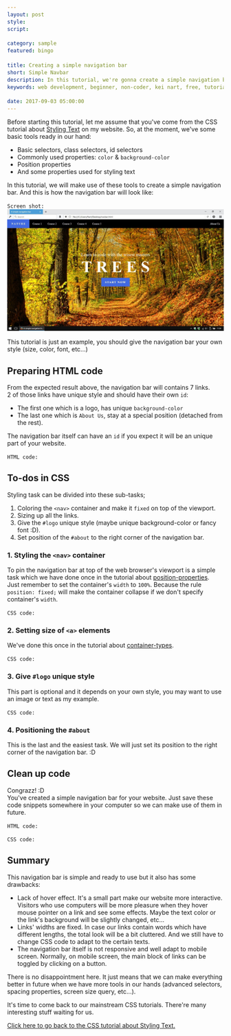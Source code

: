 ```yaml
---
layout: post
style:
script:

category: sample
featured: bingo

title: Creating a simple navigation bar
short: Simple Navbar
description: In this tutorial, we're gonna create a simple navigation bar using HTML and CSS. <br>This tutorial is a part of the 8th CSS tutorial in this website. <br>Please, be sure of handling basic stuff. :D
keywords: web development, beginner, non-coder, kei nart, free, tutorial, coding, programming, code nart, simple, sample, navigation, bar, nav, navbar, html, css

date: 2017-09-03 05:00:00
---
```


Before starting this tutorial, let me assume that you've come from the CSS
tutorial about
[Styling Text](https://codenart.github.io/css/2017/08/24/css-8-styling-text.html "ext")
on my website. So, at the moment, we've some basic tools ready in our hand:

- Basic selectors, class selectors, id selectors
- Commonly used properties: `color` & `background-color`
- Position properties
- And some properties used for styling text

In this tutorial, we will make use of these tools to create a simple navigation
bar. And this is how the navigation bar will look like:

`Screen shot:`
![navigation bar](/images/sample/1/nature.jpg)

This tutorial is just an example, you should give the navigation bar your own
style (size, color, font, etc...)

## Preparing HTML code

From the expected result above, the navigation bar will contains 7 links.  
2 of those links have unique style and should have their own `id`:  

- The first one which is a logo, has unique `background-color`
- The last one which is `About Us`, stay at a special position (detached from
the rest).

The navigation bar itself can have an `id` if you expect it will be an unique
part of your website.

`HTML code:`
<script src="https://gist.github.com/codenart/4d742c66fae65b1b0ac0234b2b7ec023.js">
</script>

## To-dos in CSS

Styling task can be divided into these sub-tasks;

1. Coloring the `<nav>` container and make it `fixed` on top of the viewport.
2. Sizing up all the links.
3. Give the `#logo` unique style (maybe unique background-color or fancy font :D).
4. Set position of the `#about` to the right corner of the navigation bar.

### 1. Styling the `<nav>` container

To pin the navigation bar at top of the web browser's viewport is a simple task
which we have done once in the tutorial about
[position-properties](https://codenart.github.io/css/2017/08/24/css-7-position-properties.html#using-position-fixed "ext").  
Just remember to set the container's `width` to `100%`. Because the rule
`position: fixed;` will make the container collapse if we don't specify
container's `width`.

`CSS code:`
<script src="https://gist.github.com/codenart/17f311aad4518fe51174f0d9c0304dca.js">
</script>

### 2. Setting size of `<a>` elements

We've done this once in the tutorial about
[container-types](https://codenart.github.io/css/2017/08/24/css-4-container-types.html#changing-type-of-a-container "ext").

`CSS code:`
<script src="https://gist.github.com/codenart/bd3d7d28c1fca22eaf86e3e20cb7a5f3.js">
</script>

### 3. Give `#logo` unique style

This part is optional and it depends on your own style, you may want to use an
image or text as my example.

`CSS code:`
<script src="https://gist.github.com/codenart/a81aee456a27710a997d07dea5587f37.js">
</script>

### 4. Positioning the `#about`

This is the last and the easiest task. We will just set its position to the
right corner of the navigation bar. :D
<script src="https://gist.github.com/codenart/0ac744a10d88dcff04d4fc4e7e8de7d7.js">
</script>

## Clean up code

Congrazz! :D  
You've created a simple navigation bar for your website. Just save these code
snippets somewhere in your computer so we can make use of them in future.

`HTML code:`
<script src="https://gist.github.com/codenart/4d742c66fae65b1b0ac0234b2b7ec023.js">
</script>

`CSS code:`
<script src="https://gist.github.com/codenart/152184d913361baf449dc1ad324649e7.js">
</script>

## Summary

This navigation bar is simple and ready to use but it also has some drawbacks:

- Lack of hover effect. It's a small part make our website more interactive.
Visitors who use computers will be more pleasure when they hover mouse pointer
on a link and see some effects. Maybe the text color or the link's background
will be slightly changed, etc...
- Links' widths are fixed. In case our links contain words which have different
lengths, the total look will be a bit cluttered. And we still have to change CSS
code to adapt to the certain texts.
- The navigation bar itself is not responsive and well adapt to mobile screen.
Normally, on mobile screen, the main block of links can be toggled by clicking
on a button.

There is no disappointment here. It just means that we can make everything
better in future when we have more tools in our hands (advanced selectors,
spacing properties, screen size query, etc...).

It's time to come back to our mainstream CSS tutorials. There're many interesting
stuff waiting for us.

[Click here to go back to the CSS tutorial about Styling Text.](https://codenart.github.io/css/2017/08/24/css-8-styling-text.html#create-a-simple-navigation-bar "ext")
